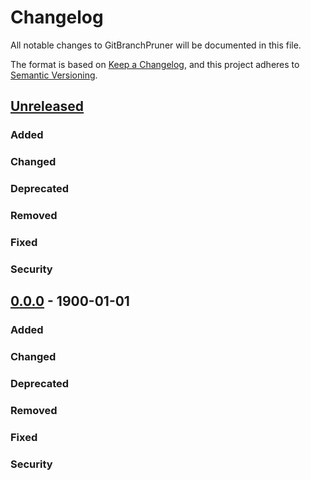 # Changelog
All notable changes to GitBranchPruner will be documented in this file.

The format is based on [Keep a Changelog](https://keepachangelog.com/en/1.0.0/),
and this project adheres to [Semantic Versioning](https://semver.org/spec/v2.0.0.html).

## [Unreleased]
### Added
<!-- new features. -->

### Changed 
<!-- for changes in existing functionality -->

### Deprecated 
<!-- soon-to-be removed features -->

### Removed 
<!-- now removed features -->

### Fixed
<!-- any bug fixes -->

### Security
<!-- vulnerabilities -->


## [0.0.0] - 1900-01-01
### Added
<!-- new features. -->

### Changed 
<!-- for changes in existing functionality -->

### Deprecated 
<!-- soon-to-be removed features -->

### Removed 
<!-- now removed features -->

### Fixed
<!-- any bug fixes -->

### Security
<!-- vulnerabilities -->

[Unreleased]: link/to/gitbranchpruner-nightly
[0.0.0]: link/to/gitbranchpruner-0.0.0

